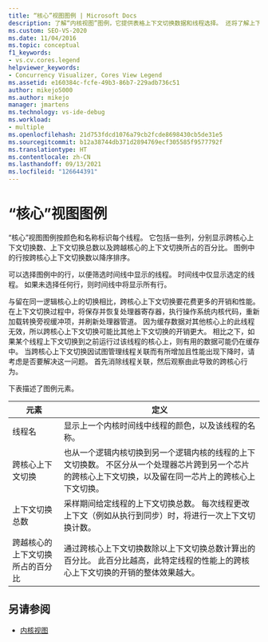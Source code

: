 ```yaml
---
title: “核心”视图图例 | Microsoft Docs
description: 了解“内核视图”图例，它提供表格上下文切换数据和线程选择。 还将了解上下文切换和性能。
ms.custom: SEO-VS-2020
ms.date: 11/04/2016
ms.topic: conceptual
f1_keywords:
- vs.cv.cores.legend
helpviewer_keywords:
- Concurrency Visualizer, Cores View Legend
ms.assetid: e160384c-fcfe-49b3-86b7-229adb736c51
author: mikejo5000
ms.author: mikejo
manager: jmartens
ms.technology: vs-ide-debug
ms.workload:
- multiple
ms.openlocfilehash: 21d753fdcd1076a79cb2fcde8698430cb5de31e5
ms.sourcegitcommit: b12a38744db371d2894769ecf305585f9577792f
ms.translationtype: HT
ms.contentlocale: zh-CN
ms.lasthandoff: 09/13/2021
ms.locfileid: "126644391"
---
```

# <a name="cores-view-legend"></a>“核心”视图图例
“核心”视图图例按颜色和名称标识每个线程。 它包括一些列，分别显示跨核心上下文切换数、上下文切换总数以及跨越核心的上下文切换所占的百分比。 图例中的行按跨核心上下文切换数以降序排序。

 可以选择图例中的行，以便筛选时间线中显示的线程。 时间线中仅显示选定的线程。 如果未选择任何行，则时间线中将显示所有行。

 与留在同一逻辑核心上的切换相比，跨核心上下文切换要花费更多的开销和性能。 在上下文切换过程中，将保存并恢复处理器寄存器，执行操作系统内核代码，重新加载转换旁视缓冲项，并刷新处理器管道。 因为缓存数据对其他核心上的此线程无效，所以跨核心上下文切换可能比其他上下文切换的开销更大。 相比之下，如果某个线程上下文切换到之前运行过该线程的核心上，则有用的数据可能仍在缓存中。 当跨核心上下文切换因试图管理线程关联而有所增加且性能出现下降时，请考虑是否要解决这一问题。 首先消除线程关联，然后观察由此导致的跨核心行为。

 下表描述了图例元素。

|元素|定义|
|-------------|----------------|
|线程名|显示上一个内核时间线中线程的颜色，以及该线程的名称。|
|跨核心上下文切换|也从一个逻辑内核切换到另一个逻辑内核的线程的上下文切换数。 不区分从一个处理器芯片跨到另一个芯片的跨核心上下文切换，以及留在同一芯片上的跨核心上下文切换。|
|上下文切换总数|采样期间给定线程的上下文切换总数。 每次线程更改上下文（例如从执行到同步）时，将进行一次上下文切换计数。|
|跨越核心的上下文切换所占的百分比|通过跨核心上下文切换数除以上下文切换总数计算出的百分比。 此百分比越高，此特定线程的性能上的跨核心上下文切换的开销的整体效果越大。|

## <a name="see-also"></a>另请参阅
- [内核视图](../profiling/cores-view.md)
